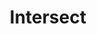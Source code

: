 ---
title: Intersect
tags: ["intersect", "overlap", "converge", "cross", "junction", "merge", "graphic-overlay"]
icon: intersect
svg: '<svg xmlns="http://www.w3.org/2000/svg" width="24" height="24" fill="none" viewBox="0 0 24 24" stroke-width="1.5" stroke-linecap="round" stroke-linejoin="round" stroke="currentColor"><path d="M8.4 15.6h2.4c1.68 0 2.52 0 3.162-.327a3 3 0 0 0 1.311-1.311c.327-.642.327-1.482.327-3.162V8.4m-7.2 7.2v.9m0-.9v-2.4c0-1.68 0-2.52.327-3.162a3 3 0 0 1 1.311-1.311C10.68 8.4 11.52 8.4 13.2 8.4h2.4m-7.2 7.2h-.9m8.1-7.2h.9m-.9 0v-.9M8.4 19.65V21h1.8m5.4 0h-1.8m5.4 0H21v-1.8m0-5.4v1.8m0-5.4V8.4h-1.35M15.6 4.35V3h-1.8M8.4 3h1.8M4.8 3H3v1.8m0 5.4V8.4m0 5.4v1.8h1.35"/></svg>'
---